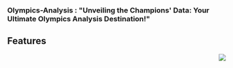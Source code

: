 
###  Olympics-Analysis : "Unveiling the Champions' Data: Your Ultimate Olympics Analysis Destination!"

## Features

<img align="right" src="https://cdn3d.iconscout.com/3d/premium/thumb/project-management-8210527-6578282.png">
